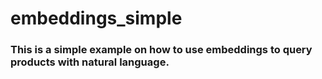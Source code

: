 # embeddings_simple
### This is a simple example on how to use embeddings to query products with natural language.
